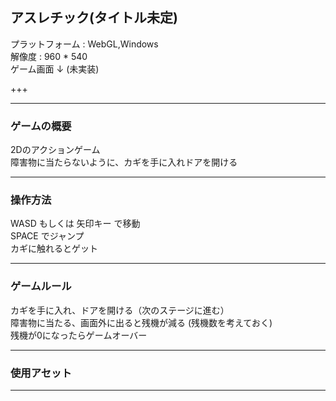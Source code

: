 ## アスレチック(タイトル未定)

プラットフォーム : WebGL,Windows  
解像度 : 960 * 540  
ゲーム画面 ↓ (未実装)  

+++

---

### ゲームの概要

2Dのアクションゲーム  
障害物に当たらないように、カギを手に入れドアを開ける  

---

### 操作方法

WASD もしくは 矢印キー で移動  
SPACE でジャンプ  
カギに触れるとゲット  

---

### ゲームルール

カギを手に入れ、ドアを開ける（次のステージに進む）  
障害物に当たる、画面外に出ると残機が減る (残機数を考えておく)  
残機が0になったらゲームオーバー  

---

### 使用アセット

---
